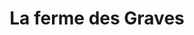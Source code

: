 ---
title: "La ferme des Graves"
url: /saint-sulpice-dexcideuil/la-ferme-des-graves/
shop: ferme
---